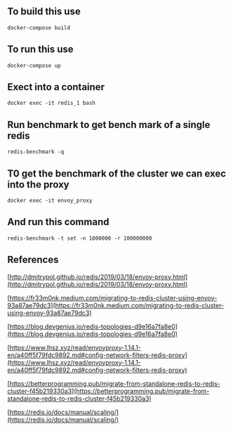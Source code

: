 ## To build this use
`docker-compose build`

## To run this use
`docker-compose up`


## Exect into a container 
`docker exec -it redis_1 bash`

## Run benchmark to get bench mark of a single redis
`redis-benchmark -q`

## T0 get the benchmark of the cluster we can exec into the proxy 
`docker exec -it envoy_proxy`

## And run this command
`redis-benchmark -t set -n 1000000 -r 100000000`

## References
[http://dmitrypol.github.io/redis/2019/03/18/envoy-proxy.html](http://dmitrypol.github.io/redis/2019/03/18/envoy-proxy.html)

[https://fr33m0nk.medium.com/migrating-to-redis-cluster-using-envoy-93a87ae79dc3](https://fr33m0nk.medium.com/migrating-to-redis-cluster-using-envoy-93a87ae79dc3)

[https://blog.devgenius.io/redis-topologies-d9e16a7fa8e0](https://blog.devgenius.io/redis-topologies-d9e16a7fa8e0)

[https://www.lhsz.xyz/read/envoyproxy-1.14.1-en/a40ff5f79fdc9892.md#config-network-filters-redis-proxy](https://www.lhsz.xyz/read/envoyproxy-1.14.1-en/a40ff5f79fdc9892.md#config-network-filters-redis-proxy)

[https://betterprogramming.pub/migrate-from-standalone-redis-to-redis-cluster-f45b219330a3](https://betterprogramming.pub/migrate-from-standalone-redis-to-redis-cluster-f45b219330a3)

[https://redis.io/docs/manual/scaling/](https://redis.io/docs/manual/scaling/)
